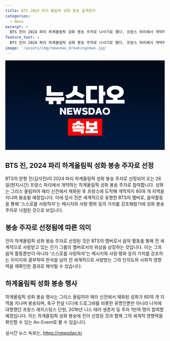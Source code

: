 ```yaml
---
title: BTS 2024 파리 올림픽 성화 봉송 출격한다
categories:
  - News
excerpt: >
  BTS 진이 2024 파리 하계올림픽 성화 봉송 주자로 나서기로 했다. 프랑스 파리에서 개막하는 성화 봉송 행사에 참여할 예정이며, 축구 전설 디디에 드로그바와 프랑스 레지스탕스 단원 등과 함께 주자 1만여 명이 참가할 것으로 예상된다. BTS 멤버로서 스스로를 사랑하자는 메시지와 사랑·평화의 가치를 강조해온 진은 세계적으로 유명한 인물이다. (150자)
feature_text: >
  BTS 진이 2024 파리 하계올림픽 성화 봉송 주자로 나서기로 했다. 프랑스 파리에서 개막하는 성화 봉송 행사에 참여할 예정이며, 축구 전설 디디에 드로그바와 프랑스 레지스탕스 단원 등과 함께 주자 1만여 명이 참가할 것으로 예상된다. BTS 멤버로서 스스로를 사랑하자는 메시지와 사랑·평화의 가치를 강조해온 진은 세계적으로 유명한 인물이다. (150자)
image: '/assets/img/newsdao_breakingnews.jpg'
---
```


<p><img src="/assets/img/newsdao_breakingnews.jpg" alt="cryptoinkorea 속보" /></p>

<h2 data-ke-size="size26">BTS 진, 2024 파리 하계올림픽 성화 봉송 주자로 선정</h2>

<p data-ke-size="size16">BTS의 맏형 진(김석진)이 2024 파리 하계올림픽 성화 봉송 주자로 선정되어 오는 26일(현지시간) 프랑스 파리에서 개막하는 하계올림픽 성화 봉송 주자로 참여합니다. 성화는 그리스 올림피아 헤라 신전에서 채화된 후 프랑스에 도착해 개막까지 60여 개 지역을 지나며 봉송될 예정입니다. 이에 앞서 진은 세계적으로 유명한 BTS의 멤버로, 음악활동을 통해 '스스로를 사랑하자'는 메시지와 사랑·평화 등의 가치를 강조해왔기에 성화 봉송 주자로 낙점된 것으로 보입니다.</p>

<h2 data-ke-size="size26">봉송 주자로 선정됨에 따른 의미</h2>

<p data-ke-size="size16">진이 하계올림픽 성화 봉송 주자로 선정된 것은 BTS의 멤버로서 음악 활동을 통해 전 세계적으로 사랑받고 있는 인기 그룹의 멤버로서의 위상을 상징하는 것입니다. 이는 그의 음악 활동뿐만이 아니라 '스스로를 사랑하자'는 메시지와 사랑·평화 등의 가치를 강조하는 이미지와 결부하여 한국을 넘어 전 세계적으로 사랑받는 그의 인지도와 사회적 영향력을 재확인한 결과로 해석될 수 있습니다.</p>

<h2 data-ke-size="size26">하계올림픽 성화 봉송 행사</h2>

<p data-ke-size="size16">하계올림픽 성화 봉송 행사는 그리스 올림피아 헤라 신전에서 채화된 성화가 60여 개 지역을 지나며 봉송되며, 축구 전설 디디에 드로그바를 비롯한 유명인뿐만 아니라 나치에 대항했던 프랑스 레지스탕스 단원, 2016년 니스 테러 생존자 등 주자 1만여 명이 참여할 예정입니다. 이는 하계올림픽 성화 봉송에 진이 선정된 것과 함께 그의 세계적 영향력을 확인할 수 있는 An-Event로 볼 수 있습니다.</p>
실시간 뉴스 속보는, <a href="https://newsdao.kr" rel="dofollow">https://newsdao.kr</a>


